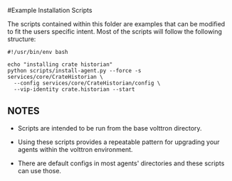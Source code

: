 #Example Installation Scripts

The scripts contained within this folder are examples that can be modified to fit
the users specific intent.  Most of the scripts will follow the following structure:

```shell script
#!/usr/bin/env bash

echo "installing crate historian"
python scripts/install-agent.py --force -s services/core/CrateHistorian \
  --config services/core/CrateHistorian/config \
  --vip-identity crate.historian --start

```

## NOTES

- Scripts are intended to be run from the base volttron directory.

- Using these scripts provides a repeatable pattern for upgrading your agents within the
volttron environment.

- There are default configs in most agents' directories and these scripts can use those.
